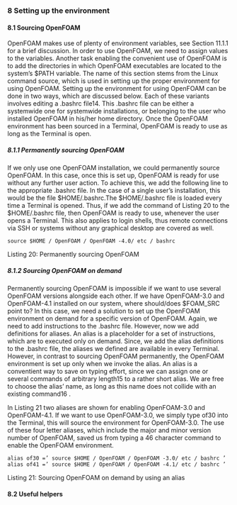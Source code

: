 ### 8 Setting up the environment
#### 8.1 Sourcing OpenFOAM
OpenFOAM makes use of plenty of environment variables, see Section 11.1.1 for a brief discussion. In order to use OpenFOAM, we need to assign values to the variables. Another task enabling the convenient use of OpenFOAM is to add the directories in which OpenFOAM executables are located to the system’s $PATH variable.
The name of this section stems from the Linux command source, which is used in setting up the proper environment for using OpenFOAM. Setting up the environment for using OpenFOAM can be done in two ways, which are discussed below. Each of these variants involves editing a .bashrc file14. This .bashrc file can be either a systemwide one for systemwide installations, or belonging to the user who installed OpenFOAM in his/her home directory.
Once the OpenFOAM environment has been sourced in a Terminal, OpenFOAM is ready to use as long as the Terminal is open.

##### 8.1.1 Permanently sourcing OpenFOAM
If we only use one OpenFOAM installation, we could permanently source OpenFOAM. In this case, once this is set up, OpenFOAM is ready for use without any further user action. To achieve this, we add the following line to the appropriate .bashrc file. In the case of a single user’s installation, this would be the file $HOME/.bashrc.The $HOME/.bashrc file is loaded every time a Terminal is opened. Thus, if we add the command of Listing 20 to the $HOME/.bashrc file, then OpenFOAM is ready to use, whenever the user opens a Terminal. This also applies to login shells, thus remote connections via SSH or systems without any graphical desktop are covered as well.
```
source $HOME / OpenFOAM / OpenFOAM -4.0/ etc / bashrc
```
Listing 20: Permanently sourcing OpenFOAM

##### 8.1.2 Sourcing OpenFOAM on demand
Permanently sourcing OpenFOAM is impossible if we want to use several OpenFOAM versions alongside each other. If we have OpenFOAM-3.0 and OpenFOAM-4.1 installed on our system, where should/does $FOAM_SRC point to?
In this case, we need a solution to set up the OpenFOAM environment on demand for a specific version of OpenFOAM. Again, we need to add instructions to the .bashrc file. However, now we add definitions for aliases. An alias is a placeholder for a set of instructions, which are to executed only on demand. Since, we add the alias definitions to the .bashrc file, the aliases we defined are available in every Terminal. However, in contrast to sourcing OpenFOAM permanently, the OpenFOAM environment is set up only when we invoke the alias. An alias is a conventient way to save on typing effort, since we can assign one or several commands of arbitrary length15 to a rather short alias. We are free to choose the alias’ name, as long as this name does not collide with an existing command16 .

In Listing 21 two aliases are shown for enabling OpenFOAM-3.0 and OpenFOAM-4.1. If we want to use OpenFOAM-3.0, we simply type of30 into the Terminal, this will source the environment for OpenFOAM-3.0. The use of these four letter aliases, which include the major and minor version number of OpenFOAM, saved us from typing a 46 character command to enable the OpenFOAM environment.
```
alias of30 =’ source $HOME / OpenFOAM / OpenFOAM -3.0/ etc / bashrc ’
alias of41 =’ source $HOME / OpenFOAM / OpenFOAM -4.1/ etc / bashrc ’
```
Listing 21: Sourcing OpenFOAM on demand by using an alias

#### 8.2 Useful helpers
